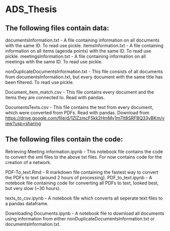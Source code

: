 # ADS_Thesis

## The following files contain data:

documentsInformation.txt  -   A file containing information on all documents with the same ID. To read use pickle.
itemsInformation.txt      -   A file containing information on all items (agenda points) with the same ID. To read use pickle.
meetingsInformation.txt   -   A file containing information on all meetings with the same ID. To read use pickle.

nonDuplicateDocumentsInformation.txt  - This file consists of all documents from documentsInformation.txt, but every document 
                                        with the same title has been filtered. To read use pickle.
                                        
Document_item_match.csv   -   This file contains every document and the items they are connected to. Read with pandas.

DocumentsTexts.csv        -   This file contains the text from every document, which were converted from PDFs. Read with pandas. Download from https://drive.google.com/file/d/1ZlZzmcF5kk2HmMy1m7It8SRFBQ33yBKm/view?usp=sharing

## The following files contain the code:


Retrieving Meeting information.ipynb    -   This notebook file contains the code to convert the xml files to the above txt files. 
                                            For now contains code for the creation of a network.
   
PDF-To_text.Rmd     -   R markdown file containing the fastest way to convert the PDFs to text (around 2 hours of processing).
PDF_to_text.ipynb   -   A notebook file containing code for converting all PDFs to text, looked best, but very slow (~30 hours).

texts_to_csv.ipynb  -   A notebook file which converts all seperate text files to a pandas dataframe.

Downloading Documents.ipynb   -   A notebook file to download all documents using information from either 
                                  nonDuplicateDocumentsInformation.txt or documentsInformation.txt.
